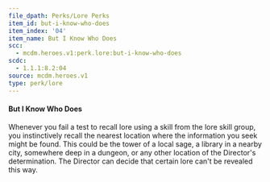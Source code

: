 ```yaml
---
file_dpath: Perks/Lore Perks
item_id: but-i-know-who-does
item_index: '04'
item_name: But I Know Who Does
scc:
  - mcdm.heroes.v1:perk.lore:but-i-know-who-does
scdc:
  - 1.1.1:8.2:04
source: mcdm.heroes.v1
type: perk/lore
---
```


#### But I Know Who Does

Whenever you fail a test to recall lore using a skill from the lore skill group, you instinctively recall the nearest location where the information you seek might be found. This could be the tower of a local sage, a library in a nearby city, somewhere deep in a dungeon, or any other location of the Director's determination. The Director can decide that certain lore can't be revealed this way.

